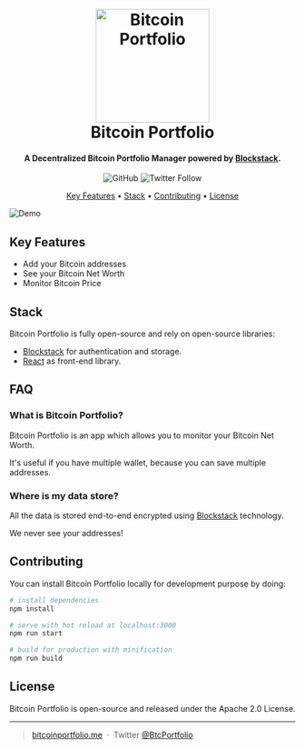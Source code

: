 <h1 align="center">
  <br>
  <a href="https://bitcoinportfolio.me/"><img src="https://app.bitcoinportfolio.me/apple-icon.png" alt="Bitcoin Portfolio" width="200"></a>
  <br>
  Bitcoin Portfolio
  <br>
</h1>

<h4 align="center">A Decentralized Bitcoin Portfolio Manager powered by <a href="https://blockstack.org/" target="_blank">Blockstack</a>.</h4>

<p align="center">
  <img alt="GitHub" src="https://img.shields.io/github/license/Pierre-Gilles/bitcoin-portfolio-manager.svg">
  <img alt="Twitter Follow" src="https://img.shields.io/twitter/follow/BtcPortfolio.svg?style=social">
</p>

<p align="center">
  <a href="#key-features">Key Features</a> •
  <a href="#stack">Stack</a> •
  <a href="#contributing">Contributing</a> •
  <a href="#license">License</a>
</p>

![Demo](https://bitcoinportfolio.me/img/screenshot-main.jpg)

## Key Features

- Add your Bitcoin addresses
- See your Bitcoin Net Worth
- Monitor Bitcoin Price

## Stack

Bitcoin Portfolio is fully open-source and rely on open-source libraries:

- [Blockstack](https://github.com/blockstack/blockstack.js/) for authentication and storage.
- [React](https://fr.reactjs.org/) as front-end library.

## FAQ

### What is Bitcoin Portfolio?

Bitcoin Portfolio is an app which allows you to monitor your Bitcoin Net Worth.

It's useful if you have multiple wallet, because you can save multiple addresses.

### Where is my data store?

All the data is stored end-to-end encrypted using [Blockstack](https://blockstack.org/) technology.

We never see your addresses!

## Contributing

You can install Bitcoin Portfolio locally for development purpose by doing:

```bash
# install dependencies
npm install

# serve with hot reload at localhost:3000
npm run start

# build for production with minification
npm run build
```

## License

Bitcoin Portfolio is open-source and released under the Apache 2.0 License.

---

> [bitcoinportfolio.me](https://bitcoinportfolio.me/) &nbsp;&middot;&nbsp;
> Twitter [@BtcPortfolio](https://twitter.com/BtcPortfolio)
